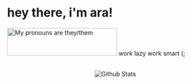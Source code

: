 <h1>hey there, i'm ara!</h1>
<a>
  <img src="https://pronouns.vercel.app/they/them?gradient=piggy%20pink" width="256" height="64" alt="My pronouns are they/them">
</a>
</a>
</a>
</a>
work lazy work smart (;
<br>

<center>
<br>
  
![Github Stats](https://github-readme-stats.vercel.app/api?username=Potatocat123&count_private=true&show_icons=true&theme=synthwave&include_all_commits=true&icon_color=ffffff)

</center>
<br>
